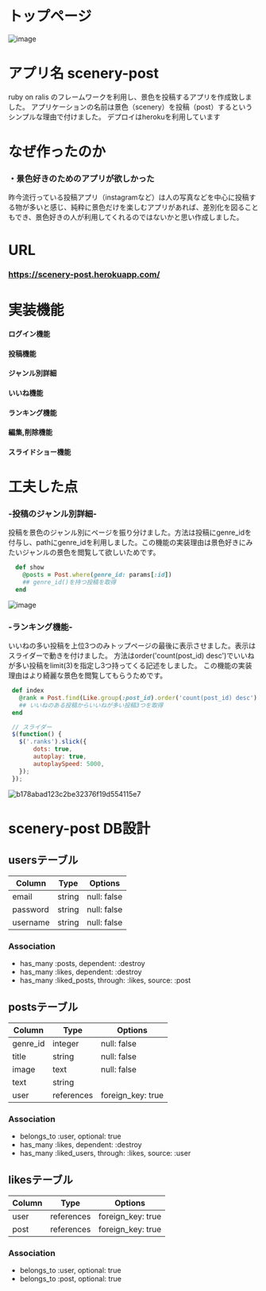# トップページ

![image](https://user-images.githubusercontent.com/57378304/74911995-1b6c3c00-5401-11ea-8055-409f7b6eda4b.png)

# アプリ名 scenery-post
ruby on ralis のフレームワークを利用し、景色を投稿するアプリを作成致しました。
アプリケーションの名前は景色（scenery）を投稿（post）するというシンプルな理由で付けました。  デプロイはherokuを利用しています



# なぜ作ったのか
### ・景色好きのためのアプリが欲しかった
昨今流行っている投稿アプリ（instagramなど）は人の写真などを中心に投稿する物が多いと感じ、純粋に景色だけを楽しむアプリがあれば、差別化を図ることもでき、景色好きの人が利用してくれるのではないかと思い作成しました。  


# URL
### https://scenery-post.herokuapp.com/


# 実装機能
#### ログイン機能
#### 投稿機能
#### ジャンル別詳細
#### いいね機能
#### ランキング機能
#### 編集,削除機能
#### スライドショー機能

# 工夫した点
### -投稿のジャンル別詳細-
投稿を景色のジャンル別にページを振り分けました。方法は投稿にgenre_idを付与し、pathにgenre_idを利用しました。この機能の実装理由は景色好きにみたいジャンルの景色を閲覧して欲しいためです。

```ruby:app/controllers/posts_controller.rb
  def show
    @posts = Post.where(genre_id: params[:id])
    ## genre_id()を持つ投稿を取得
  end
```

![image](https://user-images.githubusercontent.com/57378304/75004666-34332b00-54af-11ea-8b25-c60f23ecdccf.png)

 ### -ランキング機能-
 いいねの多い投稿を上位3つのみトップページの最後に表示させました。表示はスライダーで動きを付けました。
 方法はorder('count(post_id) desc')でいいねが多い投稿をlimit(3)を指定し3つ持ってくる記述をしました。
 この機能の実装理由はより綺麗な景色を閲覧してもらうためです。

 ```ruby:posts_controller.rb
  def index
    @rank = Post.find(Like.group(:post_id).order('count(post_id) desc').limit(3).pluck(:post_id))
    ## いいねのある投稿からいいねが多い投稿3つを取得
  end
 ```

 ```js:rank.js
  // スライダー
  $(function() {
    $('.ranks').slick({
        dots: true,
        autoplay: true,
        autoplaySpeed: 5000,
    });
  });
 ```

 
![b178abad123c2be32376f19d554115e7](https://user-images.githubusercontent.com/57378304/75137915-3a820b00-572c-11ea-9929-6ef3fcdf7e15.gif)















# scenery-post DB設計

## usersテーブル
|Column|Type|Options|
|------|----|-------|
|email|string|null: false|
|password|string|null: false|
|username|string|null: false|
### Association
- has_many :posts, dependent: :destroy
- has_many :likes, dependent: :destroy
- has_many :liked_posts, through: :likes, source: :post

## postsテーブル
|Column|Type|Options|
|------|----|-------|
|genre_id|integer|null: false|
|title|string|null: false|
|image|text|null: false|
|text|string|
|user|references|foreign_key: true|
### Association
- belongs_to :user, optional: true
- has_many :likes, dependent: :destroy
- has_many :liked_users, through: :likes, source: :user

## likesテーブル
|Column|Type|Options|
|------|----|-------|
|user|references|foreign_key: true|
|post|references|foreign_key: true|
### Association
- belongs_to :user, optional: true
- belongs_to :post, optional: true

